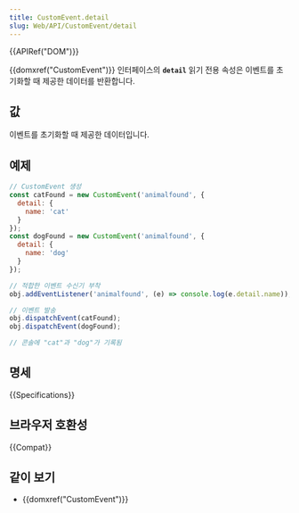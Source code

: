 ```yaml
---
title: CustomEvent.detail
slug: Web/API/CustomEvent/detail
---
```


{{APIRef("DOM")}}

{{domxref("CustomEvent")}} 인터페이스의 **`detail`** 읽기 전용 속성은 이벤트를 초기화할 때 제공한 데이터를 반환합니다.

## 값

이벤트를 초기화할 때 제공한 데이터입니다.

## 예제

```js
// CustomEvent 생성
const catFound = new CustomEvent('animalfound', {
  detail: {
    name: 'cat'
  }
});
const dogFound = new CustomEvent('animalfound', {
  detail: {
    name: 'dog'
  }
});

// 적합한 이벤트 수신기 부착
obj.addEventListener('animalfound', (e) => console.log(e.detail.name));

// 이벤트 발송
obj.dispatchEvent(catFound);
obj.dispatchEvent(dogFound);

// 콘솔에 "cat"과 "dog"가 기록됨
```

## 명세

{{Specifications}}

## 브라우저 호환성

{{Compat}}

## 같이 보기

- {{domxref("CustomEvent")}}
